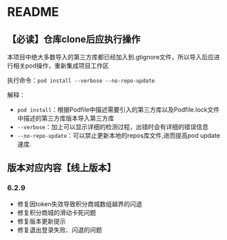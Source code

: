 # README

## 【必读】仓库clone后应执行操作

本项目中绝大多数导入的第三方库都已经加入到.gtignore文件，所以导入后应进行相关pod操作，重新集成项目工作区

执行命令：`pod install --verbose --no-repo-update`

解释：

- `pod install`：根据Podfile中描述需要引入的第三方库以及Podfile.lock文件中描述的第三方库版本导入第三方库
- `--verbose`：加上可以显示详细的检测过程，出错时会有详细的错误信息
- `--no-repo-update`：可以禁止更新本地的repos库文件,进而提高pod update速度.

## 版本对应内容【线上版本】

### 6.2.9

- 修复因token失效导致积分商城数组越界的闪退
- 修复积分商城的滑动卡死问题
- 修复版本更新提示
- 修复退出登录失败、闪退的问题

